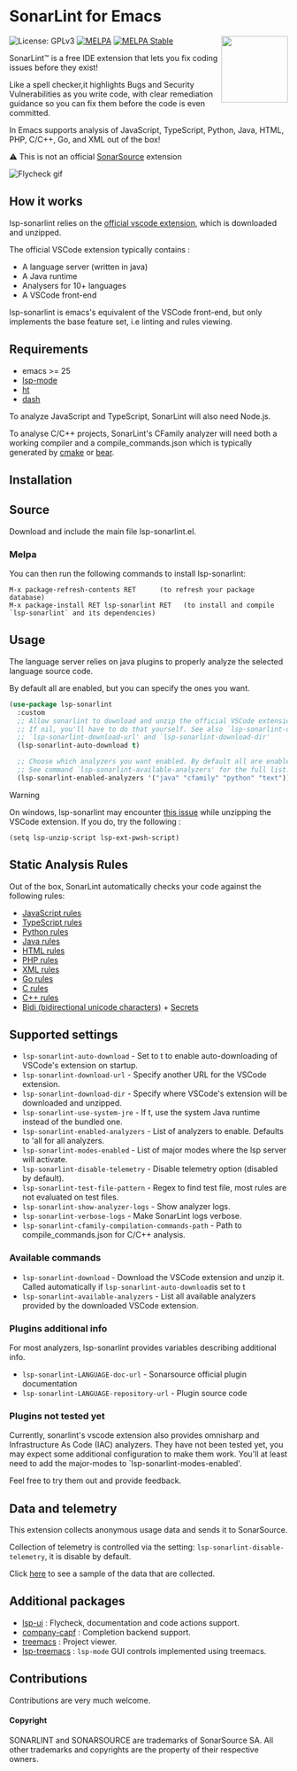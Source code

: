 # SonarLint for Emacs
![License: GPLv3](https://img.shields.io/badge/License-GPLv3-blue.svg)
[![MELPA](https://melpa.org/packages/lsp-sonarlint-badge.svg)](https://melpa.org/#/lsp-sonarlint)
[![MELPA Stable](https://stable.melpa.org/packages/lsp-sonarlint-badge.svg)](https://stable.melpa.org/#/lsp-sonarlint)
<a href="https://www.sonarlint.org/"> <img align="right" width="120" src="./images/SonarLint_icon.svg"></a>

SonarLint™ is a free IDE extension that lets you fix coding issues before they exist!

Like a spell checker,it highlights Bugs and Security Vulnerabilities as you write code, with clear remediation guidance so you can fix them before the code is even committed.

In Emacs supports analysis of JavaScript, TypeScript, Python, Java, HTML, PHP, C/C++,
Go, and XML out of the box!

:warning: This is not an official [SonarSource](https://www.sonarsource.com/) extension

![Flycheck gif](https://gitlab.com/sasanidas/lsp-sonarlint/-/raw/master/examples/sonarlint-example.gif "Flycheck gif")

## How it works

lsp-sonarlint relies on the [official vscode extension](https://github.com/SonarSource/sonarlint-vscode/), which is downloaded and unzipped.

The official VSCode extension typically contains :
- A language server (written in java)
- A Java runtime
- Analysers for 10+ languages
- A VSCode front-end

lsp-sonarlint is emacs's equivalent of the VSCode front-end, but only
implements the base feature set, i.e linting and rules viewing.

## Requirements

- emacs >= 25
- [lsp-mode](https://github.com/emacs-lsp/lsp-mode)
- [ht](https://github.com/Wilfred/ht.el)
- [dash](https://github.com/magnars/dash.el)

To analyze JavaScript and TypeScript, SonarLint will also need Node.js.

To analyse C/C++ projects, SonarLint's CFamily analyzer will need both a working compiler and a
compile_commands.json which is typically generated by [cmake](https://github.com/rizsotto/Bear) or [bear](https://github.com/rizsotto/Bear).

## Installation

## Source
Download and include the main file lsp-sonarlint.el.

### Melpa
You can then run the following commands to install lsp-sonarlint:

```
M-x package-refresh-contents RET      (to refresh your package database)
M-x package-install RET lsp-sonarlint RET   (to install and compile `lsp-sonarlint` and its dependencies)
```

## Usage
The language server relies on java plugins to properly analyze the selected language source code.

By default all are enabled, but you can specify the ones you want.

``` lisp
(use-package lsp-sonarlint
  :custom
  ;; Allow sonarlint to download and unzip the official VSCode extension
  ;; If nil, you'll have to do that yourself. See also `lsp-sonarlint-download'
  ;; `lsp-sonarlint-download-url' and `lsp-sonarlint-download-dir'
  (lsp-sonarlint-auto-download t)

  ;; Choose which analyzers you want enabled. By default all are enabled
  ;; See command `lsp-sonarlint-available-analyzers' for the full list.
  (lsp-sonarlint-enabled-analyzers '("java" "cfamily" "python" "text")))
```

> [!WARNING]
> On windows, lsp-sonarlint may encounter [this issue](https://github.com/emacs-lsp/lsp-mode/issues/3022) while unzipping the VSCode extension. If you do, try the following :
```elisp
(setq lsp-unzip-script lsp-ext-pwsh-script)
```

## Static Analysis Rules

Out of the box, SonarLint automatically checks your code against the following rules:

- [JavaScript rules](https://rules.sonarsource.com/javascript)
- [TypeScript rules](https://rules.sonarsource.com/typescript)
- [Python rules](https://rules.sonarsource.com/python)
- [Java rules](https://rules.sonarsource.com/java)
- [HTML rules](https://rules.sonarsource.com/html)
- [PHP rules](https://rules.sonarsource.com/php)
- [XML rules](https://rules.sonarsource.com/xml)
- [Go rules](https://rules.sonarsource.com/go)
- [C rules](https://rules.sonarsource.com/c)
- [C++ rules](https://rules.sonarsource.com/cpp)
- [Bidi (bidirectional unicode characters)](https://rules.sonarsource.com/text/) + [Secrets](https://rules.sonarsource.com/secrets/)

## Supported settings

* `lsp-sonarlint-auto-download` - Set to t to enable auto-downloading of VSCode's extension on startup.
* `lsp-sonarlint-download-url` - Specify another URL for the VSCode extension.
* `lsp-sonarlint-download-dir` - Specify where VSCode's extension will be downloaded and unzipped.
* `lsp-sonarlint-use-system-jre` - If t, use the system Java runtime instead of the bundled one.
* `lsp-sonarlint-enabled-analyzers` - List of analyzers to enable. Defaults to 'all for all analyzers.
* `lsp-sonarlint-modes-enabled` - List of major modes where the lsp server will activate.
* `lsp-sonarlint-disable-telemetry` - Disable telemetry option (disabled by default).
* `lsp-sonarlint-test-file-pattern` - Regex to find test file, most rules are not evaluated on test files.
* `lsp-sonarlint-show-analyzer-logs` - Show analyzer logs.
* `lsp-sonarlint-verbose-logs` - Make SonarLint logs verbose.
* `lsp-sonarlint-cfamily-compilation-commands-path` - Path to compile_commands.json for C/C++ analysis.

### Available commands
* `lsp-sonarlint-download` - Download the VSCode extension and unzip it. Called automatically
if `lsp-sonarlint-auto-download`is set to t
* `lsp-sonarlint-available-analyzers` - List all available analyzers provided by the downloaded VSCode extension.

### Plugins additional info

For most analyzers, lsp-sonarlint provides variables describing additional
info.

* `lsp-sonarlint-LANGUAGE-doc-url` - Sonarsource official plugin documentation
* `lsp-sonarlint-LANGUAGE-repository-url` - Plugin source code

### Plugins not tested yet
Currently, sonarlint's vscode extension also provides omnisharp and Infrastructure As Code (IAC)
analyzers. They have not been tested yet, you may expect some additional configuration
to make them work.
You'll at least need to add the major-modes to `lsp-sonarlint-modes-enabled'.

Feel free to try them out and provide feedback.

## Data and telemetry

This extension collects anonymous usage data and sends it to SonarSource.

Collection of telemetry is controlled via the setting: `lsp-sonarlint-disable-telemetry`, it is disable by default.

Click [here](https://github.com/SonarSource/sonarlint-vscode/blob/master/telemetry-sample.md) to see a sample of the data that are collected.

## Additional packages

* [lsp-ui](https://github.com/emacs-lsp/lsp-ui) : Flycheck, documentation and code actions support.
* [company-capf](https://github.com/company-mode/company-mode) : Completion backend support.
* [treemacs](https://github.com/Alexander-Miller/treemacs) : Project viewer.
* [lsp-treemacs](https://github.com/emacs-lsp/lsp-treemacs) : `lsp-mode` GUI controls implemented using treemacs.

## Contributions

Contributions are very much welcome.

#### Copyright

SONARLINT and SONARSOURCE are trademarks of SonarSource SA.
All other trademarks and copyrights are the property of their respective owners.

